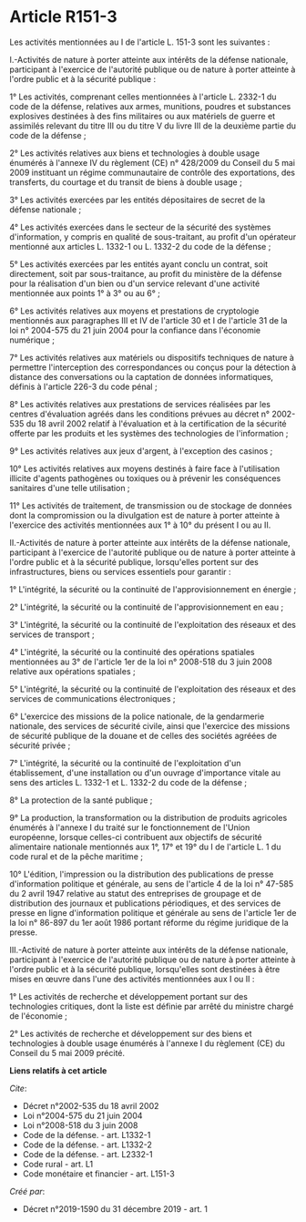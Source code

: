 # Article R151-3

Les activités mentionnées au I de l'article L. 151-3 sont les suivantes :

I.-Activités de nature à porter atteinte aux intérêts de la défense nationale, participant à l'exercice de l'autorité
publique ou de nature à porter atteinte à l'ordre public et à la sécurité publique :

1° Les activités, comprenant celles mentionnées à l'article L. 2332-1 du code de la défense, relatives aux armes, munitions,
poudres et substances explosives destinées à des fins militaires ou aux matériels de guerre et assimilés relevant du titre
III ou du titre V du livre III de la deuxième partie du code de la défense ;

2° Les activités relatives aux biens et technologies à double usage énumérés à l'annexe IV du règlement (CE) n° 428/2009 du
Conseil du 5 mai 2009 instituant un régime communautaire de contrôle des exportations, des transferts, du courtage et du
transit de biens à double usage ;

3° Les activités exercées par les entités dépositaires de secret de la défense nationale ;

4° Les activités exercées dans le secteur de la sécurité des systèmes d'information, y compris en qualité de sous-traitant,
au profit d'un opérateur mentionné aux articles L. 1332-1 ou L. 1332-2 du code de la défense ;

5° Les activités exercées par les entités ayant conclu un contrat, soit directement, soit par sous-traitance, au profit du
ministère de la défense pour la réalisation d'un bien ou d'un service relevant d'une activité mentionnée aux points 1° à 3°
ou au 6° ;

6° Les activités relatives aux moyens et prestations de cryptologie mentionnés aux paragraphes III et IV de l'article 30 et I
de l'article 31 de la loi n° 2004-575 du 21 juin 2004 pour la confiance dans l'économie numérique ;

7° Les activités relatives aux matériels ou dispositifs techniques de nature à permettre l'interception des correspondances
ou conçus pour la détection à distance des conversations ou la captation de données informatiques, définis à l'article 226-3
du code pénal ;

8° Les activités relatives aux prestations de services réalisées par les centres d'évaluation agréés dans les conditions
prévues au décret n° 2002-535 du 18 avril 2002 relatif à l'évaluation et à la certification de la sécurité offerte par les
produits et les systèmes des technologies de l'information ;

9° Les activités relatives aux jeux d'argent, à l'exception des casinos ;

10° Les activités relatives aux moyens destinés à faire face à l'utilisation illicite d'agents pathogènes ou toxiques ou à
prévenir les conséquences sanitaires d'une telle utilisation ;

11° Les activités de traitement, de transmission ou de stockage de données dont la compromission ou la divulgation est de
nature à porter atteinte à l'exercice des activités mentionnées aux 1° à 10° du présent I ou au II.

II.-Activités de nature à porter atteinte aux intérêts de la défense nationale, participant à l'exercice de l'autorité
publique ou de nature à porter atteinte à l'ordre public et à la sécurité publique, lorsqu'elles portent sur des
infrastructures, biens ou services essentiels pour garantir :

1° L'intégrité, la sécurité ou la continuité de l'approvisionnement en énergie ;

2° L'intégrité, la sécurité ou la continuité de l'approvisionnement en eau ;

3° L'intégrité, la sécurité ou la continuité de l'exploitation des réseaux et des services de transport ;

4° L'intégrité, la sécurité ou la continuité des opérations spatiales mentionnées au 3° de l'article 1er de la loi n°
2008-518 du 3 juin 2008 relative aux opérations spatiales ;

5° L'intégrité, la sécurité ou la continuité de l'exploitation des réseaux et des services de communications électroniques ;

6° L'exercice des missions de la police nationale, de la gendarmerie nationale, des services de sécurité civile, ainsi que
l'exercice des missions de sécurité publique de la douane et de celles des sociétés agréées de sécurité privée ;

7° L'intégrité, la sécurité ou la continuité de l'exploitation d'un établissement, d'une installation ou d'un ouvrage
d'importance vitale au sens des articles L. 1332-1 et L. 1332-2 du code de la défense ;

8° La protection de la santé publique ;

9° La production, la transformation ou la distribution de produits agricoles énumérés à l'annexe I du traité sur le
fonctionnement de l'Union européenne, lorsque celles-ci contribuent aux objectifs de sécurité alimentaire nationale
mentionnés aux 1°, 17° et 19° du I de l'article L. 1 du code rural et de la pêche maritime ;

10° L'édition, l'impression ou la distribution des publications de presse d'information politique et générale, au sens de
l'article 4 de la loi n° 47-585 du 2 avril 1947 relative au statut des entreprises de groupage et de distribution des
journaux et publications périodiques, et des services de presse en ligne d'information politique et générale au sens de
l'article 1er de la loi n° 86-897 du 1er août 1986 portant réforme du régime juridique de la presse.

III.-Activité de nature à porter atteinte aux intérêts de la défense nationale, participant à l'exercice de l'autorité
publique ou de nature à porter atteinte à l'ordre public et à la sécurité publique, lorsqu'elles sont destinées à être mises
en œuvre dans l'une des activités mentionnées aux I ou II :

1° Les activités de recherche et développement portant sur des technologies critiques, dont la liste est définie par arrêté
du ministre chargé de l'économie ;

2° Les activités de recherche et développement sur des biens et technologies à double usage énumérés à l'annexe I du
règlement (CE) du Conseil du 5 mai 2009 précité.

**Liens relatifs à cet article**

_Cite_:

  - Décret n°2002-535 du 18 avril 2002
  - Loi n°2004-575 du 21 juin 2004
  - Loi n°2008-518 du 3 juin 2008
  - Code de la défense. - art. L1332-1
  - Code de la défense. - art. L1332-2
  - Code de la défense. - art. L2332-1
  - Code rural - art. L1
  - Code monétaire et financier - art. L151-3

_Créé par_:

  - Décret n°2019-1590 du 31 décembre 2019 - art. 1
